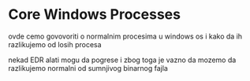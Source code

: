 # Core Windows Processes

ovde cemo govovoriti o normalnim procesima u windows os i kako da ih razlikujemo od losih procesa   

nekad EDR alati mogu da pogrese i zbog toga je vazno da mozemo da razlikujemo normalni od sumnjivog binarnog fajla  



























